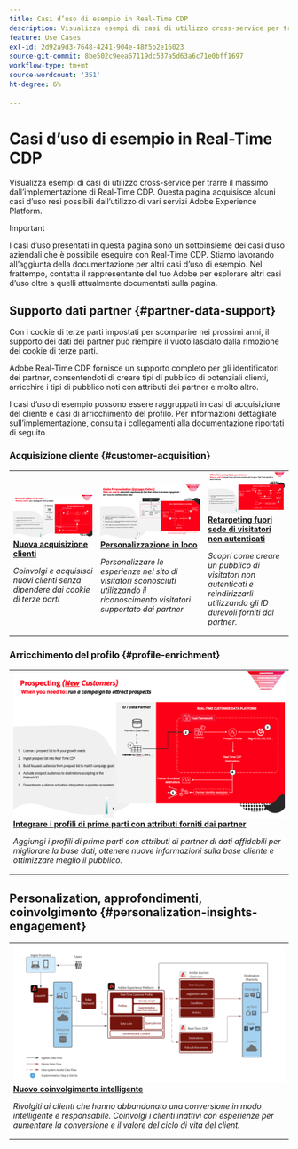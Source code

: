 ```yaml
---
title: Casi d’uso di esempio in Real-Time CDP
description: Visualizza esempi di casi di utilizzo cross-service per trarre il massimo dall’implementazione di Real-Time CDP.
feature: Use Cases
exl-id: 2d92a9d3-7648-4241-904e-48f5b2e16023
source-git-commit: 8be502c9eea67119dc537a5d63a6c71e0bff1697
workflow-type: tm+mt
source-wordcount: '351'
ht-degree: 6%

---
```


# Casi d’uso di esempio in Real-Time CDP

Visualizza esempi di casi di utilizzo cross-service per trarre il massimo dall’implementazione di Real-Time CDP. Questa pagina acquisisce alcuni casi d’uso resi possibili dall’utilizzo di vari servizi Adobe Experience Platform.

>[!IMPORTANT]
>
>I casi d’uso presentati in questa pagina sono un sottoinsieme dei casi d’uso aziendali che è possibile eseguire con Real-Time CDP. Stiamo lavorando all’aggiunta della documentazione per altri casi d’uso di esempio. Nel frattempo, contatta il rappresentante del tuo Adobe per esplorare altri casi d’uso oltre a quelli attualmente documentati sulla pagina.

## Supporto dati partner {#partner-data-support}

Con i cookie di terze parti impostati per scomparire nei prossimi anni, il supporto dei dati dei partner può riempire il vuoto lasciato dalla rimozione dei cookie di terze parti.

Adobe Real-Time CDP fornisce un supporto completo per gli identificatori dei partner, consentendoti di creare tipi di pubblico di potenziali clienti, arricchire i tipi di pubblico noti con attributi dei partner e molto altro.

I casi d’uso di esempio possono essere raggruppati in casi di acquisizione del cliente e casi di arricchimento del profilo. Per informazioni dettagliate sull’implementazione, consulta i collegamenti alla documentazione riportati di seguito.

### Acquisizione cliente {#customer-acquisition}

<table style="margin-top: 0 !important">
<tr>
  <td>
    <a href="../partner-data/prospecting.md">
      <img alt="Coinvolgi e acquisisci nuovi clienti senza dipendere dai cookie di terze parti" src="/help/rtcdp/assets/partner-data/prospecting/prospecting-use-case-overview.png" />
    </a>
    <div>
      <a href="../partner-data/prospecting.md">
    <strong>Nuova acquisizione clienti</strong>
    </a>
    </div>
    <p>
    <em>Coinvolgi e acquisisci nuovi clienti senza dipendere dai cookie di terze parti</em>
    <p>
  </td>
  <td>
    <a href="../partner-data/onsite-personalization.md">
      <img alt="Personalizzare le esperienze nel sito per visitatori sconosciuti utilizzando il riconoscimento dei visitatori supportato dai partner" src="/help/rtcdp/assets/partner-data/onsite-personalization/onsite-personalization-overview.png" />
    </a>
    <div>
      <a href="../partner-data/onsite-personalization.md">
    <strong>Personalizzazione in loco</strong>
    </a>
    </div>
    <p>
    <em>Personalizzare le esperienze nel sito di visitatori sconosciuti utilizzando il riconoscimento visitatori supportato dai partner</em>
    <p>
  </td>
  <td>
    <a href="../partner-data/offsite-retargeting.md">
      <img alt="Scopri come creare un pubblico di visitatori non autenticati ed effettuare il retargeting utilizzando gli ID duraturi forniti dai partner." src="../assets/offsite-retargeting/header.png" />
    </a>
    <div>
      <a href="../partner-data/offsite-retargeting.md">
    <strong>Retargeting fuori sede di visitatori non autenticati</strong>
    </a>
    </div>
    <p>
    <em>Scopri come creare un pubblico di visitatori non autenticati e reindirizzarli utilizzando gli ID durevoli forniti dal partner.</em>
    <p>
  </td>
  </tr>
  </table>

### Arricchimento del profilo {#profile-enrichment}

<table style="margin-top: 0 !important">
<tr>
  <td>
    <a href="../partner-data/supplement-first-party-profiles.md">
      <img alt="Integrare i profili di prime parti con gli attributi forniti dai partner" src="/help/rtcdp/assets/partner-data/prospecting/prospecting-use-case-overview.png" />
    </a>
    <div>
      <a href="../partner-data/supplement-first-party-profiles.md">
    <strong>Integrare i profili di prime parti con attributi forniti dai partner</strong>
    </a>
    </div>
    <p>
    <em>Aggiungi i profili di prime parti con attributi di partner di dati affidabili per migliorare la base dati, ottenere nuove informazioni sulla base cliente e ottimizzare meglio il pubblico.</em>
    <p>
  </td>
  </tr>
  </table>

## Personalization, approfondimenti, coinvolgimento {#personalization-insights-engagement}

<table style="margin-top: 0 !important">
<tr>
  <td>
    <a href="/help/rtcdp/use-case-guides/intelligent-re-engagement/intelligent-re-engagement.md">
      <img alt="Integrare i profili di prime parti con gli attributi forniti dai partner" src="/help/rtcdp/use-case-guides/intelligent-re-engagement/images/step-by-step.png" />
    </a>
    <div>
      <a href="../partner-data/prospecting.md">
    <strong>Nuovo coinvolgimento intelligente</strong>
    </a>
    </div>
    <p>
    <em>Rivolgiti ai clienti che hanno abbandonato una conversione in modo intelligente e responsabile. Coinvolgi i clienti inattivi con esperienze per aumentare la conversione e il valore del ciclo di vita del client.</em>
    <p>
  </td>
  </tr>
  </table>

